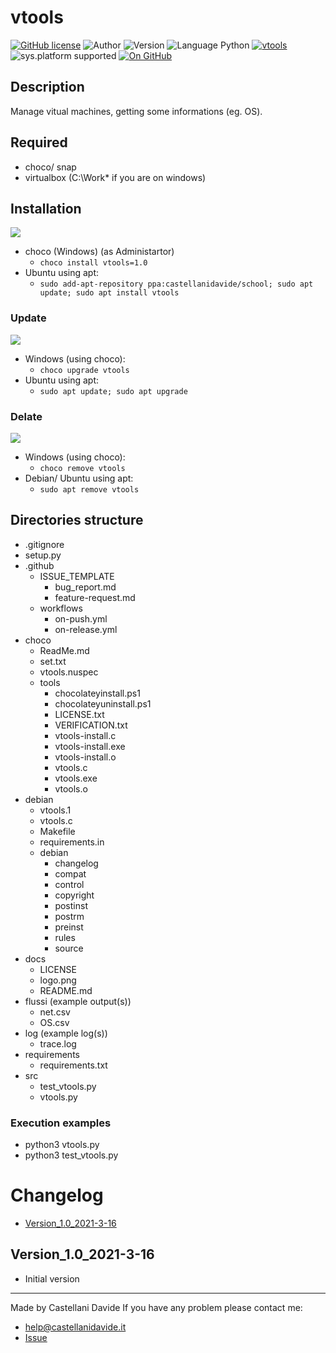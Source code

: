 # vtools
[![GitHub license](https://img.shields.io/badge/license-GNU-green?style=flat)](https://github.com/CastellaniDavide/cpp-vtools/blob/master/LICENSE) ![Author](https://img.shields.io/badge/author-Castellani%20Davide-green?style=flat) ![Version](https://img.shields.io/badge/version-v1.0-blue?style=flat) ![Language Python](https://img.shields.io/badge/language-Python-yellowgreen?style=flat) [![vtools](https://snapcraft.io/vtools/badge.svg)](https://snapcraft.io/vtools) ![sys.platform supported](https://img.shields.io/badge/OS%20platform%20supported-All-blue?style=flat) [![On GitHub](https://img.shields.io/badge/on%20GitHub-True-green?style=flat&logo=github)](https://github.com/CastellaniDavide/vtools) 

## Description
Manage vitual machines, getting some informations (eg. OS).

## Required
 - choco/ snap
 - virtualbox (C:\Work\* if you are on windows)

## Installation
![](https://dctacademy.com/wp-content/uploads/2016/12/install.jpeg)
 - choco (Windows) (as Administartor)
   - ```choco install vtools=1.0```
 - Ubuntu using apt:
    - ```sudo add-apt-repository ppa:castellanidavide/school; sudo apt update; sudo apt install vtools```

### Update
![](https://images.idgesg.net/images/article/2020/07/software_update_by_gocmen_gettyimages-1146311500_2400x1600-100852481-large.jpg)
  - Windows (using choco):
    - ```choco upgrade vtools```
  - Ubuntu using apt:
    - ```sudo apt update; sudo apt upgrade```

### Delate
![](http://cdn.onlinewebfonts.com/svg/img_105952.png)
  - Windows (using choco):
    - ```choco remove vtools```
  - Debian/ Ubuntu using apt:
    - ```sudo apt remove vtools```

## Directories structure
 - .gitignore
 - setup.py
 - .github
   - ISSUE_TEMPLATE
     - bug_report.md
     - feature-request.md
   - workflows
     - on-push.yml
     - on-release.yml
 - choco
   - ReadMe.md
   - set.txt
   - vtools.nuspec
   - tools
     - chocolateyinstall.ps1
     - chocolateyuninstall.ps1
     - LICENSE.txt
     - VERIFICATION.txt
     - vtools-install.c
     - vtools-install.exe
     - vtools-install.o
     - vtools.c
     - vtools.exe
     - vtools.o
 - debian
   - vtools.1
   - vtools.c
   - Makefile
   - requirements.in
   - debian
     - changelog
     - compat
     - control
     - copyright
     - postinst
     - postrm
     - preinst
     - rules
     - source
 - docs
   - LICENSE
   - logo.png
   - README.md
 - flussi (example output(s))
   - net.csv
   - OS.csv
 - log (example log(s))
   - trace.log
 - requirements
   - requirements.txt
 - src
   - test_vtools.py
   - vtools.py
   
### Execution examples  
 - python3 vtools.py
 - python3 test_vtools.py

# Changelog
 - [Version_1.0_2021-3-16](#Version_10_2021-3-16)

## Version_1.0_2021-3-16
 - Initial version

---
Made by Castellani Davide 
If you have any problem please contact me:
- help@castellanidavide.it
- [Issue](https://github.com/CastellaniDavide/vtools/issues)
